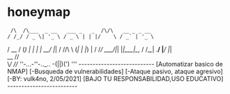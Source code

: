 # honeymap

     /\  /\___  _ __   ___ _   _  /\/\   __ _ _ __  
    / /_/ / _ \| '_ \ / _ \ | | |/    \ / _` | '_ \ 
   / __  / (_) | | | |  __/ |_| / /\/\ \ (_| | |_) |
   \/ /_/ \___/|_| |_|\___|\__, \/    \/\__,_| .__/ 
                        |___/             |_|    
                      __
                     // \
                     \\_/ //
   ''-.._.-''-.._.. -(||)(')
                     '''
           ---------------------------
           [Automatizar basico de NMAP]
           [-Busqueda de vulnerabilidades]
           [-Ataque pasivo, ataque agresivo]
           [-BY: vulk4no, 2/05/2021]
           [BAJO TU RESPONSABILIDAD,USO EDUCATIVO]
           -------------------------
